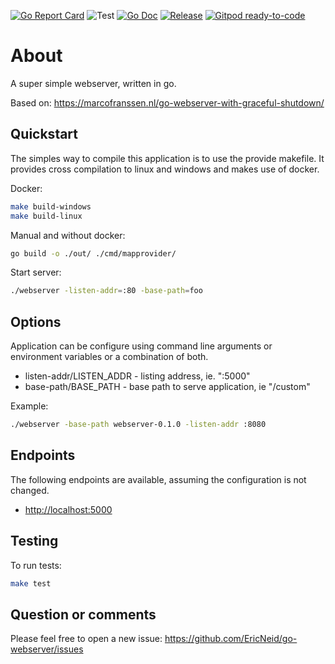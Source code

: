 <!--
SPDX-FileCopyrightText: 2021 Eric Neidhardt
SPDX-License-Identifier: CC-BY-4.0
-->
<!-- markdownlint-disable MD041-->
[![Go Report Card](https://goreportcard.com/badge/github.com/EricNeid/go-webserver?style=flat-square)](https://goreportcard.com/report/github.com/EricNeid/go-webserver)
![Test](https://github.com/EricNeid/go-getosm/actions/workflows/tests.yml/badge.svg)
[![Go Doc](https://img.shields.io/badge/godoc-reference-blue.svg?style=flat-square)](http://godoc.org/github.com/EricNeid/go-webserver)
[![Release](https://img.shields.io/github/release/EricNeid/go-webserver.svg?style=flat-square)](https://github.com/EricNeid/go-webserver/releases/latest)
[![Gitpod ready-to-code](https://img.shields.io/badge/Gitpod-ready--to--code-blue?logo=gitpod)](https://gitpod.io/#https://github.com/EricNeid/go-webserver)

# About

A super simple webserver, written in go.

Based on: <https://marcofranssen.nl/go-webserver-with-graceful-shutdown/>

## Quickstart

The simples way to compile this application is to use the provide makefile.
It provides cross compilation to linux and windows and makes use of docker.

Docker:

```bash
make build-windows
make build-linux
```

Manual and without docker:

```bash
go build -o ./out/ ./cmd/mapprovider/
```

Start server:

```bash
./webserver -listen-addr=:80 -base-path=foo
```

## Options

Application can be configure using command line arguments or
environment variables or a combination of both.

* listen-addr/LISTEN_ADDR - listing address, ie. ":5000"
* base-path/BASE_PATH - base path to serve application, ie "/custom"

Example:

```bash
./webserver -base-path webserver-0.1.0 -listen-addr :8080
```

## Endpoints

The following endpoints are available, assuming
the configuration is not changed.

* <http://localhost:5000>

## Testing

To run tests:

```bash
make test
```

## Question or comments

Please feel free to open a new issue:
<https://github.com/EricNeid/go-webserver/issues>
